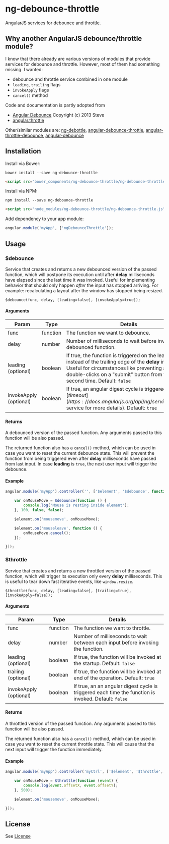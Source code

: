 # ng-debounce-throttle

AngularJS services for debounce and throttle.

## Why another AngularJS debounce/throttle module?

I know that there already are various versions of modules that provide services for debounce and throttle. However, most of them had something missing. I wanted:

* debounce and throttle service combined in one module
* `leading`, `trailing` flags
* `invokeApply` flags
* `cancel()` method

Code and documentation is partly adopted from

* [Angular Debounce](https://github.com/shahata/angular-debounce) Copyright (c) 2013 Steve
* [angular.throttle](https://github.com/BaggersIO/angular.throttle)

Other/similar modules are: [ng-debottle](https://github.com/ex-machine/ng-debottle), [angular-debounce-throttle](https://github.com/alterx/angular-debounce-throttle), [angular-throttle-debounce](https://github.com/tsaikd/angular-throttle-debounce), [angular-debounce](https://github.com/rubenv/angular-debounce)

## Installation

Install via Bower:

    bower install --save ng-debounce-throttle

```html
<script src="bower_components/ng-debounce-throttle/ng-debounce-throttle.js"></script>
 ```

Install via NPM:

    npm install --save ng-debounce-throttle

```html
<script src="node_modules/ng-debounce-throttle/ng-debounce-throttle.js"></script>
```

Add dependency to your app module:

```javascript
angular.module('myApp', ['ngDebounceThrottle']);
```

## Usage

### $debounce

Service that creates and returns a new debounced version of the passed function, which will postpone its execution until after **delay** milliseconds have elapsed since the last time it was invoked. Useful for implementing behavior that should only happen *after* the input has stopped arriving. For example: recalculating a layout after the window has stopped being resized.

    $debounce(func, delay, [leading=false], [invokeApply=true]);

#### Arguments

|Param|Type|Details|
|---|---|---|
|func|function|The function we want to debounce.|
|delay|number|Number of  milliseconds to wait before invoking the debounced function.|
|leading (optional)|boolean|If true, the function is triggered on the leading instead of the trailing edge of the **delay** interval. Useful for circumstances like preventing accidental double-clicks on a "submit" button from firing a second time. Default: `false`|
|invokeApply (optional)|boolean|If true, an angular digest cycle is triggered (see [$timeout](https://docs.angularjs.org/api/ng/service/$timeout) service for more details). Default: `true`|

#### Returns

A debounced version of the passed function. Any arguments passed to this function will be also passed.

The returned function also has a `cancel()` method, which can be used in case you want to reset the current debounce state. This will prevent the function from being triggered even after **delay** milliseconds have passed from last input. In case **leading** is `true`, the next user input will trigger the debounce.

#### Example

```javascript
angular.module('myApp').controller('', ['$element', '$debounce', function ($element, $debounce) {

    var onMouseMove = $debounce(function () {
        console.log('Mouse is resting inside element');
    }, 100, false, false);

    $element.on('mousemove', onMouseMove);

    $element.on('mouseleave', function () {
        onMouseMove.cancel();
    });

}]);
```

### $throttle

Service that creates and returns a new throttled version of the passed function, which will trigger its execution only every **delay** milliseconds. This is useful to tear down fast iterative events, like `window.resize`.

    $throttle(func, delay, [leading=false], [trailing=true], [invokeApply=false]);

#### Arguments

|Param|Type|Details|
|---|---|---|
|func|function|The function we want to throttle.|
|delay|number|Number of milliseconds to wait between each input before invoking the function.|
|leading (optional)|boolean|If true, the function will be invoked at the startup. Default: `false`|
|trailing (optional)|boolean|If true, the function will be invoked at end of the operation. Default: `true`|
|invokeApply (optional)|boolean|If true, an an angular digest cycle is triggered each time the function is invoked. Default: `false`|

#### Returns

A throttled version of the passed function. Any arguments passed to this function will be also passed.

The returned function also has a `cancel()` method, which can be used in case you want to reset the current throttle state. This will cause that the next input will trigger the function immediately.

#### Example

```javascript
angular.module('myApp').controller('myCtrl', ['$element', '$throttle', function ($element, $throttle) {

    var onMouseMove = $throttle(function (event) {
        console.log(event.offsetX, event.offsetY);
    }, 500);

    $element.on('mousemove', onMouseMove);

}]);
```

## License

See [License](LICENSE)